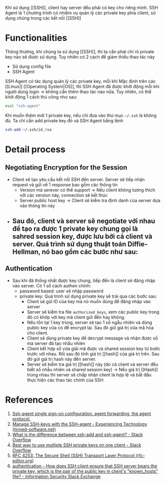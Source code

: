 Khi sử dụng [[SSH]], client hay server đều phải có key cho riêng mình. SSH Agent là 1 chương trình có nhiệm vụ quản lý các private key phía client, sử dụng chúng trong các kết nối [[SSH]]

# Functionalities

Thông thường, khi chúng ta sử dụng [[SSH]], thì ta cần phải chỉ rõ private key nào sẽ được sử dụng. Tuy nhiên có 2 cách để giảm thiểu thao tác này
- Sử dụng config file
- SSH Agent

SSH Agent có tác dụng quản lý các private key, mỗi khi 
Mặc định trên các [[Linux]] [[Operating System|OS]], thì SSH Agent đã được khởi động mỗi khi người dùng login -> không cần thêm thao tác nào nữa. Tuy nhiên, có thể khởi động 1 cách thủ công như sau:
``` bash
eval "ssh-agent"
```

Khi muốn thêm mới 1 private key, nếu chỉ đưa vào thư mục `~/.ssh`  là không đủ. Ta chỉ cần add private key đó và SSH Agent bằng lệnh
``` Bash
ssh-add ~/.ssh/id_rsa
```

# Detail process

## Negotiating Encryption for the Session

- Client sẽ tạo yêu cầu kết nối SSH đến server. Server sẽ tiếp nhận request và gửi về 1 response  bao gồm các thông tin
	- Version mà serever có thể support -> Nếu client không tương thích với các version này, connection sẽ kết thúc
	- Server public host key -> Client sẽ kiểm tra định danh của server dựa vào thông tin này
- Sau đó, client và server sẽ negotiate với nhau để tạo ra được 1 private key chung gọi là sahred session key, được lưu bởi cả client và server. Quá trình sử dụng thuật toán Diffie-Hellman, nó bao gồm các bước như sau:
	- 

## Authentication
- Sau khi đã thống nhất được key chung, tiếp đến là client sẽ đăng nhập vào server. Có 1 số cách authen chính:
	- password based: user sẽ nhập password
	- private key: Quá trình sử dụng private key sẽ trải qua các bước sau:
		- Client sẽ gửi ID của key mà nó muốn dùng để đăng nhập vào server
		- Server sẽ kiểm tra file `authorized_keys`, xem các public key trong đó có khớp với key mà client gửi đến hay không. 
		- Nếu tồn tại 1 key trùng, server sẽ tạo 1 số ngẫu nhiên và dùng public key vừa có để encrypt lại. Sau đó gửi giá trị vừa mã hóa cho client.
		- Client sẽ dùng private key để decrypt message và nhận được số mà server đã tạo nhẫu nhiên
		- Client kết hợp số vừa giải mã được và shared session key từ bước trước với nhau. Rối sau đó tính giá trị [[hash]] của giá trị trên. Sau đó gửi giá trị hash này đến server.
		- Server sẽ kiểm tra giá trị [[hash]] này (do cả client và server đều biết số nhẫu nhiên và shared session key) -> Nếu giá trị [[Hash]] trùng nhau thì server sẽ chấp nhận client là hợp lệ và bắt đầu thực hiện các thao tác chính của SSH
# References

1. [Ssh-agent single sign-on configuration, agent forwarding, the agent protocol.](https://www.ssh.com/academy/ssh/agent)
2. [Manage SSH-keys with the SSH-agent - Experiencing Technology (tinned-software.net)](https://blog.tinned-software.net/manage-ssh-keys-with-the-ssh-agent/)
3. [What is the difference between ssh-add and ssh-agent? - Stack Overflow](https://stackoverflow.com/questions/22272299/what-is-the-difference-between-ssh-add-and-ssh-agent)
4. [Best way to use multiple SSH private keys on one client - Stack Overflow](https://stackoverflow.com/questions/2419566/best-way-to-use-multiple-ssh-private-keys-on-one-client)
5. [RFC 4253: The Secure Shell (SSH) Transport Layer Protocol (rfc-editor.org)](https://www.rfc-editor.org/rfc/rfc4253)
6. [authentication - How does SSH client ensure that SSH server bears the private key, which is the pair of the public key in client's "known_hosts" file? - Information Security Stack Exchange](https://security.stackexchange.com/questions/154796/how-does-ssh-client-ensure-that-ssh-server-bears-the-private-key-which-is-the-p)
